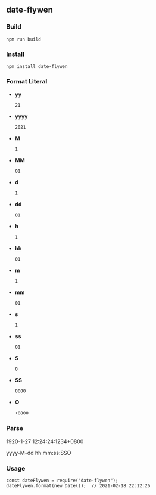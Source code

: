 ## date-flywen

### Build
`npm run build`

### Install
`npm install date-flywen`

### Format Literal
- **yy**
  
  `21`

- **yyyy**

  `2021`
  
- **M**
  
    `1`
  
- **MM**
  
    `01`
  
- **d**
    
    `1`
  
- **dd**
  
    `01`

- **h**
  
    `1`
  
- **hh**

    `01`
  
- **m**

    `1`
  
- **mm**

    `01`
  
- **s**
  
    `1`
  
- **ss**

    `01`
  
- **S**
  
    `0`

- **SS**
  
    `0000`

- **O**
    
    `+0800`


### Parse

1920-1-27 12:24:24:1234+0800

yyyy-M-dd hh:mm:ss:SSO
### Usage
```
const dateFlywen = require("date-flywen");
dateFlywen.format(new Date());  // 2021-02-18 22:12:26
```
